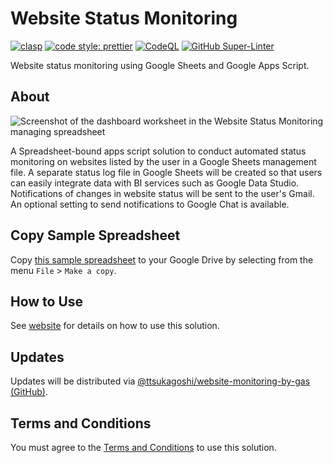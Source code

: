 # Website Status Monitoring

[![clasp](https://img.shields.io/badge/built%20with-clasp-4285f4.svg?style=flat-square)](https://github.com/google/clasp) [![code style: prettier](https://img.shields.io/badge/code_style-prettier-ff69b4.svg?style=flat-square)](https://github.com/prettier/prettier) [![CodeQL](https://github.com/ttsukagoshi/website-monitoring-by-gas/workflows/CodeQL/badge.svg)](https://github.com/ttsukagoshi/website-monitoring-by-gas/actions?query=workflow%3ACodeQL) [![GitHub Super-Linter](https://github.com/ttsukagoshi/website-monitoring-by-gas/workflows/Lint%20Code%20Base/badge.svg)](https://github.com/marketplace/actions/super-linter)

Website status monitoring using Google Sheets and Google Apps Script.

## About

![Screenshot of the dashboard worksheet in the Website Status Monitoring managing spreadsheet](https://lh3.googleusercontent.com/pw/AM-JKLXEoseETkZUmA6uPnRP-ozJpqDa4gHp-X06Uqcd2WxEhHIN9MFwp4e-YFsF6icsosUEWAszWrgz8z6bNucC-DuO0_BpBotOprnGer7z8fbxcxB2_34UD6YziJjfC4B88jiAgXu7XdUXvr_N88UM5XIl=w1908-h574-no)

A Spreadsheet-bound apps script solution to conduct automated status monitoring on websites listed by the user in a Google Sheets management file. A separate status log file in Google Sheets will be created so that users can easily integrate data with BI services such as Google Data Studio. Notifications of changes in website status will be sent to the user's Gmail. An optional setting to send notifications to Google Chat is available.

## Copy Sample Spreadsheet

Copy [this sample spreadsheet](https://docs.google.com/spreadsheets/d/1JvO090VcgvF-WwciNnzRb1_nonKJC5QHN73h_CXS1Cw/edit#gid=0) to your Google Drive by selecting from the menu `File` > `Make a copy`.

## How to Use

See [website](https://www.scriptable-assets.page/gas-solutions/website-monitoring-by-gas/) for details on how to use this solution.

## Updates

Updates will be distributed via [@ttsukagoshi/website-monitoring-by-gas (GitHub)](https://github.com/ttsukagoshi/website-monitoring-by-gas).

## Terms and Conditions

You must agree to the [Terms and Conditions](https://www.scriptable-assets.page/terms-and-conditions/) to use this solution.

